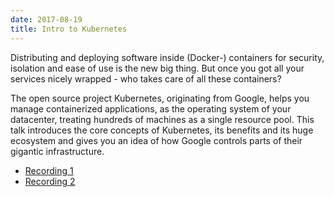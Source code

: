```yaml
---
date: 2017-08-19
title: Intro to Kubernetes
---
```


Distributing and deploying software inside (Docker-) containers for security,
isolation and ease of use is the new big thing. But once you got all your
services nicely wrapped - who takes care of all these containers?

The open source project Kubernetes, originating from Google, helps you manage
containerized applications, as the operating system of your datacenter, treating
hundreds of machines as a single resource pool. This talk introduces the core
concepts of Kubernetes, its benefits and its huge ecosystem and gives you an
idea of how Google controls parts of their gigantic infrastructure.


- [Recording 1](https://www.youtube.com/watch?v=oYvKnOdsVf4&t=1s)
- [Recording 2](https://youtu.be/mZvXwnpwBhE)

